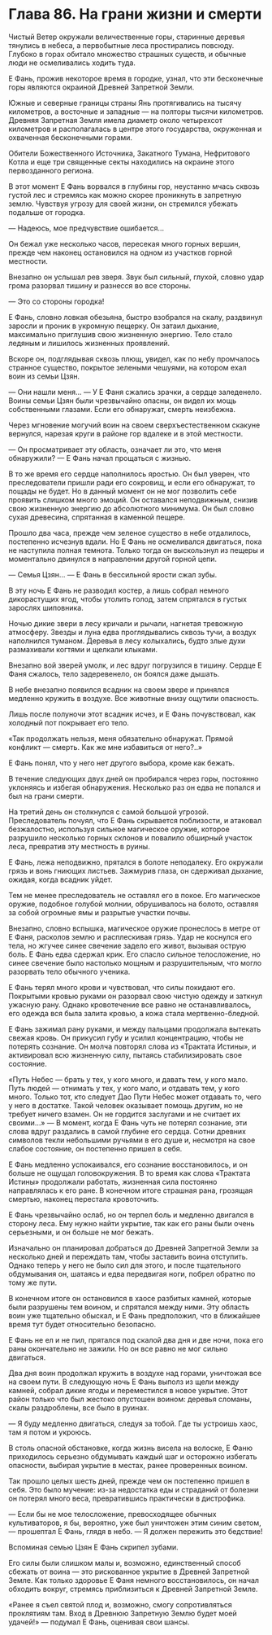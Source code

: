 # Глава 86. На грани жизни и смерти


Чистый Ветер окружали величественные горы, старинные деревья тянулись в небеса, а первобытные леса простирались повсюду. Глубоко в горах обитало множество страшных существ, и обычные люди не осмеливались ходить туда.

Е Фань, прожив некоторое время в городке, узнал, что эти бесконечные горы являются окраиной Древней Запретной Земли.

Южные и северные границы страны Янь протягивались на тысячу километров, а восточные и западные — на полторы тысячи километров. Древняя Запретная Земля имела диаметр около четырехсот километров и располагалась в центре этого государства, окруженная и охваченная бесконечными горами.

Обители Божественного Источника, Закатного Тумана, Нефритового Котла и еще три священные секты находились на окраине этого первозданного региона.

В этот момент Е Фань ворвался в глубины гор, неустанно мчась сквозь густой лес и стремясь как можно скорее проникнуть в запретную землю. Чувствуя угрозу для своей жизни, он стремился убежать подальше от городка.

— Надеюсь, мое предчувствие ошибается…

Он бежал уже несколько часов, пересекая много горных вершин, прежде чем наконец остановился на одном из участков горной местности.

Внезапно он услышал рев зверя. Звук был сильный, глухой, словно удар грома разорвал тишину и разнесся во все стороны.

— Это со стороны городка!

Е Фань, словно ловкая обезьяна, быстро взобрался на скалу, раздвинул заросли и проник в укромную пещерку. Он затаил дыхание, максимально приглушив свою жизненную энергию. Тело стало ледяным и лишилось жизненных проявлений.

Вскоре он, подглядывая сквозь плющ, увидел, как по небу промчалось странное существо, покрытое зелеными чешуями, на котором ехал воин из семьи Цзян.

— Они нашли меня… — У Е Фаня сжались зрачки, а сердце заледенело. Воины семьи Цзян были чрезвычайно опасны, он видел их мощь собственными глазами. Если его обнаружат, смерть неизбежна.

Через мгновение могучий воин на своем сверхъестественном скакуне вернулся, нарезая круги в районе гор вдалеке и в этой местности.

— Он просматривает эту область, означает ли это, что меня обнаружили? — Е Фань начал прощаться с жизнью.

В то же время его сердце наполнилось яростью. Он был уверен, что преследователи пришли ради его сокровищ, и если его обнаружат, то пощады не будет. Но в данный момент он не мог позволить себе проявить слишком много эмоций. Он оставался неподвижным, снизив свою жизненную энергию до абсолютного минимума. Он был словно сухая древесина, спрятанная в каменной пещере.

Прошло два часа, прежде чем зеленое существо в небе отдалилось, постепенно исчезнув вдали. Но Е Фань не осмеливался двигаться, пока не наступила полная темнота. Только тогда он выскользнул из пещеры и моментально двинулся в направлении другой горной цепи.

— Семья Цзян… — Е Фань в бессильной ярости сжал зубы.

В эту ночь Е Фань не разводил костер, а лишь собрал немного дикорастущих ягод, чтобы утолить голод, затем спрятался в густых зарослях шиповника.

Ночью дикие звери в лесу кричали и рычали, нагнетая тревожную атмосферу. Звезды и луна едва проглядывались сквозь тучи, а воздух наполнился туманом. Деревья в лесу колыхались, будто злые духи размахивали когтями и щелкали клыками.

Внезапно вой зверей умолк, и лес вдруг погрузился в тишину. Сердце Е Фаня сжалось, тело задеревенело, он боялся даже дышать.

В небе внезапно появился всадник на своем звере и принялся медленно кружить в воздухе. Все животные внизу ощутили опасность.

Лишь после полуночи этот всадник исчез, и Е Фань почувствовал, как холодный пот покрывает его тело.

«Так продолжать нельзя, меня обязательно обнаружат. Прямой конфликт — смерть. Как же мне избавиться от него?..»

Е Фань понял, что у него нет другого выбора, кроме как бежать.

В течение следующих двух дней он пробирался через горы, постоянно уклоняясь и избегая обнаружения. Несколько раз он едва не попался и был на грани смерти.

На третий день он столкнулся с самой большой угрозой. Преследователь почуял, что Е Фань скрывается поблизости, и атаковал безжалостно, используя сильное магическое оружие, которое разрушило несколько горных склонов и повалило обширный участок леса, превратив эту местность в руины.

Е Фань, лежа неподвижно, прятался в болоте неподалеку. Его окружали грязь и вонь гниющих листьев. Зажмурив глаза, он сдерживал дыхание, ожидая, когда всадник уйдет.

Тем не менее преследователь не оставлял его в покое. Его магическое оружие, подобное голубой молнии, обрушивалось на болото, оставляя за собой огромные ямы и разрытые участки почвы.

Внезапно, словно вспышка, магическое оружие пронеслось в метре от Е Фаня, расколов землю и расплескивая грязь. Удар не коснулся его тела, но жгучее синее свечение задело его живот, вызывая острую боль. Е Фань едва сдержал крик. Его спасло сильное телосложение, но синее свечение было настолько мощным и разрушительным, что могло разорвать тело обычного ученика.

Е Фань терял много крови и чувствовал, что силы покидают его. Покрытыми кровью руками он разорвал свою чистую одежду и заткнул ужасную рану. Однако кровотечение все равно не останавливалось, его одежда вся была залита кровью, а кожа стала мертвенно-бледной.

Е Фань зажимал рану руками, и между пальцами продолжала вытекать свежая кровь. Он прикусил губу и усилил концентрацию, чтобы не потерять сознание. Он молча повторял слова из «Трактата Истины», и активировал всю жизненную силу, пытаясь стабилизировать свое состояние.

«Путь Небес — брать у тех, у кого много, и давать тем, у кого мало. Путь людей — отнимать у тех, у кого мало, и отдавать тем, у кого много. Только тот, кто следует Дао Пути Небес может отдавать то, чего у него в достатке. Такой человек оказывает помощь другим, но не требует ничего взамен. Он не гордится заслугами и не считает их своими…» — В момент, когда Е Фань чуть не потерял сознание, эти слова вдруг раздались в самой глубине его сердца. Сотни древних символов текли небольшими ручьями в его душе и, несмотря на свое слабое состояние, он постепенно пришел в себя.

Е Фань медленно успокаивался, его сознание восстановилось, и он больше не ощущал головокружения. В то время как слова «Трактата Истины» продолжали работать, жизненная сила постоянно направлялась к его ране. В конечном итоге страшная рана, грозящая смертью, наконец перестала кровоточить.

Е Фань чрезвычайно ослаб, но он терпел боль и медленно двигался в сторону леса. Ему нужно найти укрытие, так как его раны были очень серьезными, и он больше не мог бежать.

Изначально он планировал добраться до Древней Запретной Земли за несколько дней и переждать там, чтобы заставить воина отступить. Однако теперь у него не было сил для этого, и после тщательного обдумывания он, шатаясь и едва передвигая ноги, побрел обратно по тому же пути.

В конечном итоге он остановился в хаосе разбитых камней, которые были разрушены тем воином, и спрятался между ними. Эту область воин уже тщательно обыскал, и Е Фань предположил, что в ближайшее время тут будет относительно безопасно.

Е Фань не ел и не пил, прятался под скалой два дня и две ночи, пока его раны окончательно не зажили. Но он все равно не мог сильно двигаться.

Два дня воин продолжал кружить в воздухе над горами, уничтожая все на своем пути. В следующую ночь Е Фань выполз из щели между камней, собрал дикие ягоды и переместился в новое укрытие. Этот район только что был жестоко опустошен воином: деревья сломаны, скалы раздроблены, все было в руинах.

— Я буду медленно двигаться, следуя за тобой. Где ты устроишь хаос, там я потом и укроюсь.

В столь опасной обстановке, когда жизнь висела на волоске, Е Фаню приходилось серьезно обдумывать каждый шаг и осторожно избегать опасности, выбирая укрытие в местах, ранее проверенных воином.

Так прошло целых шесть дней, прежде чем он постепенно пришел в себя. Это было мучение: из-за недостатка еды и страданий от болезни он потерял много веса, превратившись практически в дистрофика.

— Если бы не мое телосложение, превосходящее обычных культиваторов, я бы, вероятно, уже был уничтожен этим синим светом, — прошептал Е Фань, глядя в небо. — Я должен пережить это бедствие!

Вспоминая семью Цзян Е Фань скрипел зубами.

Его силы были слишком малы и, возможно, единственный способ сбежать от воина — это рискованное укрытие в Древней Запретной Земле. Как только здоровье Е Фаня немного восстановилось, он начал обходить вокруг, стремясь приблизиться к Древней Запретной Земле.

«Ранее я съел святой плод и, возможно, смогу сопротивляться проклятиям там. Вход в Древнюю Запретную Землю будет моей удачей!» — подумал Е Фань, оценивая свои шансы.